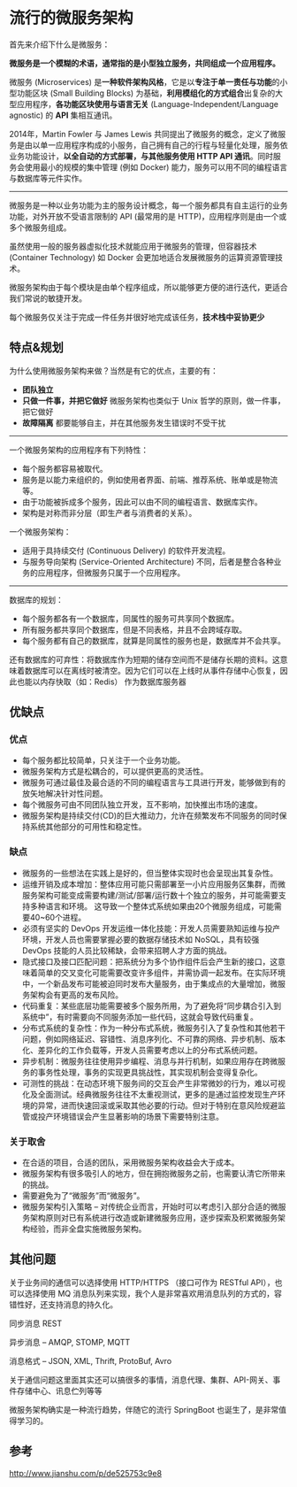 # 流行的微服务架构

首先来介绍下什么是微服务：

**微服务是一个模糊的术语，通常指的是小型独立服务，共同组成一个应用程序。**

微服务 (Microservices) 是**一种软件架构风格**，它是以**专注于单一责任与功能**的小型功能区块 (Small Building Blocks) 为基础，**利用模组化的方式组合**出复杂的大型应用程序，**各功能区块使用与语言无关** (Language-Independent/Language agnostic) 的 **API** 集相互通讯。

2014年，Martin Fowler 与 James Lewis 共同提出了微服务的概念，定义了微服务是由以单一应用程序构成的小服务，自己拥有自己的行程与轻量化处理，服务依业务功能设计，**以全自动的方式部署，与其他服务使用 HTTP API 通讯**。同时服务会使用最小的规模的集中管理 (例如 Docker) 能力，服务可以用不同的编程语言与数据库等元件实作。

---

微服务是一种以业务功能为主的服务设计概念，每一个服务都具有自主运行的业务功能，对外开放不受语言限制的 API (最常用的是 HTTP)，应用程序则是由一个或多个微服务组成。

虽然使用一般的服务器虚拟化技术就能应用于微服务的管理，但容器技术 (Container Technology) 如 Docker 会更加地适合发展微服务的运算资源管理技术。

微服务架构由于每个模块是由单个程序组成，所以能够更方便的进行迭代，更适合我们常说的敏捷开发。

每个微服务仅关注于完成一件任务并很好地完成该任务，**技术栈中妥协更少**

## 特点&规划

为什么使用微服务架构来做？当然是有它的优点，主要的有：

- **团队独立**
- **只做一件事，并把它做好**
  微服务架构也类似于 Unix 哲学的原则，做一件事，把它做好
- **故障隔离**
  都要能够自主，并在其他服务发生错误时不受干扰

---

一个微服务架构的应用程序有下列特性：

- 每个服务都容易被取代。
- 服务是以能力来组织的，例如使用者界面、前端、推荐系统、账单或是物流等。
- 由于功能被拆成多个服务，因此可以由不同的编程语言、数据库实作。
- 架构是对称而非分层（即生产者与消费者的关系）。

一个微服务架构：

- 适用于具持续交付 (Continuous Delivery) 的软件开发流程。
- 与服务导向架构 (Service-Oriented Architecture) 不同，后者是整合各种业务的应用程序，但微服务只属于一个应用程序。

---

数据库的规划：

- 每个服务都各有一个数据库，同属性的服务可共享同个数据库。
- 所有服务都共享同个数据库，但是不同表格，并且不会跨域存取。
- 每个服务都有自己的数据库，就算是同属性的服务也是，数据库并不会共享。

还有数据库的可弃性：将数据库作为短期的储存空间而不是储存长期的资料。这意味着数据库可以在离线时被清空。因为它们可以在上线时从事件存储中心恢复，因此也能以内存快取（如：Redis） 作为数据库服务器

## 优缺点

### 优点

- 每个服务都比较简单，只关注于一个业务功能。
- 微服务架构方式是松耦合的，可以提供更高的灵活性。
- 微服务可通过最佳及最合适的不同的编程语言与工具进行开发，能够做到有的放矢地解决针对性问题。
- 每个微服务可由不同团队独立开发，互不影响，加快推出市场的速度。
- 微服务架构是持续交付(CD)的巨大推动力，允许在频繁发布不同服务的同时保持系统其他部分的可用性和稳定性。

### 缺点

- 微服务的一些想法在实践上是好的，但当整体实现时也会呈现出其复杂性。
- 运维开销及成本增加：整体应用可能只需部署至一小片应用服务区集群，而微服务架构可能变成需要构建/测试/部署/运行数十个独立的服务，并可能需要支持多种语言和环境。
  这导致一个整体式系统如果由20个微服务组成，可能需要40~60个进程。
- 必须有坚实的 DevOps 开发运维一体化技能：开发人员需要熟知运维与投产环境，开发人员也需要掌握必要的数据存储技术如 NoSQL，具有较强 DevOps 技能的人员比较稀缺，会带来招聘人才方面的挑战。
- 隐式接口及接口匹配问题：把系统分为多个协作组件后会产生新的接口，这意味着简单的交叉变化可能需要改变许多组件，并需协调一起发布。在实际环境中，一个新品发布可能被迫同时发布大量服务，由于集成点的大量增加，微服务架构会有更高的发布风险。
- 代码重复：某些底层功能需要被多个服务所用，为了避免将“同步耦合引入到系统中”，有时需要向不同服务添加一些代码，这就会导致代码重复。
- 分布式系统的复杂性：作为一种分布式系统，微服务引入了复杂性和其他若干问题，例如网络延迟、容错性、消息序列化、不可靠的网络、异步机制、版本化、差异化的工作负载等，开发人员需要考虑以上的分布式系统问题。
- 异步机制：微服务往往使用异步编程、消息与并行机制，如果应用存在跨微服务的事务性处理，事务的实现更具挑战性，其实现机制会变得复杂化。
- 可测性的挑战：在动态环境下服务间的交互会产生非常微妙的行为，难以可视化及全面测试。经典微服务往往不太重视测试，更多的是通过监控发现生产环境的异常，进而快速回滚或采取其他必要的行动。但对于特别在意风险规避监管或投产环境错误会产生显著影响的场景下需要特别注意。

### 关于取舍

- 在合适的项目，合适的团队，采用微服务架构收益会大于成本。
- 微服务架构有很多吸引人的地方，但在拥抱微服务之前，也需要认清它所带来的挑战。
- 需要避免为了“微服务”而“微服务”。
- 微服务架构引入策略 – 对传统企业而言，开始时可以考虑引入部分合适的微服务架构原则对已有系统进行改造或新建微服务应用，逐步探索及积累微服务架构经验，而非全盘实施微服务架构。

## 其他问题

关于业务间的通信可以选择使用 HTTP/HTTPS （接口可作为 RESTful API），也可以选择使用 MQ 消息队列来实现，我个人是非常喜欢用消息队列的方式的，容错性好，还支持消息的持久化。

同步消息 REST

异步消息 – AMQP, STOMP, MQTT

消息格式 – JSON, XML, Thrift, ProtoBuf, Avro

关于通信问题这里面其实还可以搞很多的事情，消息代理、集群、API-网关、事件存储中心、讯息伫列等等

微服务架构确实是一种流行趋势，伴随它的流行 SpringBoot 也诞生了，是非常值得学习的。

## 参考

http://www.jianshu.com/p/de525753c9e8